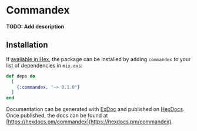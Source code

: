 # Commandex

**TODO: Add description**

## Installation

If [available in Hex](https://hex.pm/docs/publish), the package can be installed
by adding `commandex` to your list of dependencies in `mix.exs`:

```elixir
def deps do
  [
    {:commandex, "~> 0.1.0"}
  ]
end
```

Documentation can be generated with [ExDoc](https://github.com/elixir-lang/ex_doc)
and published on [HexDocs](https://hexdocs.pm). Once published, the docs can
be found at [https://hexdocs.pm/commandex](https://hexdocs.pm/commandex).

